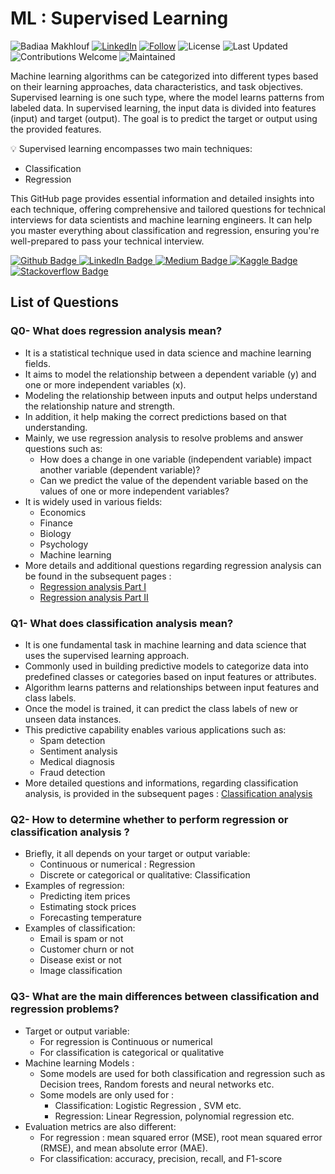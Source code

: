 # ML : Supervised Learning
![Badiaa Makhlouf](https://img.shields.io/badge/Author-Badiaa%20Makhlouf-green)
[![LinkedIn](https://img.shields.io/badge/LinkedIn-Profile-blue?logo=linkedin)](https://www.linkedin.com/in/badiaa-m-b77032116/)
[![Follow](https://img.shields.io/github/followers/badiaamakhlouf?label=Follow&style=social)](https://github.com/badiaamakhlouf)
![License](https://img.shields.io/badge/License-MIT-red)
![Last Updated](https://img.shields.io/badge/last%20updated-July%202024-brightgreen)
![Contributions Welcome](https://img.shields.io/badge/contributions-welcome-orange.svg)
![Maintained](https://img.shields.io/badge/maintained-yes-blue.svg)

Machine learning algorithms can be categorized into different types based on their learning approaches, data characteristics, and task objectives. Supervised learning is one such type, where the model learns patterns from labeled data. In supervised learning, the input data is divided into features (input) and target (output). The goal is to predict the target or output using the provided features.

💡 Supervised learning encompasses two main techniques:
   - Classification
   - Regression

This GitHub page provides essential information and detailed insights into each technique, offering comprehensive and tailored questions for technical interviews for data scientists and machine learning engineers. It can help you master everything about classification and regression, ensuring you're well-prepared to pass your technical interview.

<div id="badges">
  <a href="https://github.com/badiaamakhlouf">
    <img src="https://img.shields.io/badge/GitHub-181717?logo=github&logoColor=white" alt="Github Badge"/>
  </a>
  <a href="https://www.linkedin.com/in/badiaa-m-b77032116/">
    <img src="https://img.shields.io/badge/LinkedIn-blue?logo=linkedin&logoColor=white" alt="LinkedIn Badge"/>
  </a>
  <a href="https://medium.com/@badiaa-makhlouf">
    <img src="https://img.shields.io/badge/Medium-12100E?logo=medium&logoColor=white" alt="Medium Badge"/>
  </a>
  <a href="https://www.kaggle.com/badiaamakhlouf">
    <img src="https://img.shields.io/badge/Kaggle-20BEFF?logo=Kaggle&logoColor=white" alt="Kaggle Badge"/>
  </a>
  <a href="https://stackoverflow.com/users/10863083/baddy">
    <img src="https://img.shields.io/stackexchange/stackoverflow/r/10863083?color=orange&label=reputation&logo=stackoverflow" alt="Stackoverflow Badge"/>
  </a>
</div>

## List of Questions

### Q0- What does regression analysis mean?

- It is a statistical technique used in data science and machine learning fields.
- It aims to model the relationship between a dependent variable (y) and one or more independent variables (x).
- Modeling the relationship between inputs and output helps understand the relationship nature and strength.
- In addition,  it help making the correct predictions based on that understanding.
- Mainly, we use regression analysis to resolve problems and answer questions such as:
    - How does a change in one variable (independent variable) impact another variable (dependent variable)?
    - Can we predict the value of the dependent variable based on the values of one or more independent variables?
- It is widely used in various fields:
    - Economics
    - Finance
    - Biology
    - Psychology
    - Machine learning
- More details and additional questions regarding regression analysis can be found in the subsequent pages :
    -  [Regression analysis Part I](./regression_analysis_I.md)
    -  [Regression analysis Part II](./regression_analysis_II.md)

### Q1- What does classification analysis mean?
- It is one fundamental task in machine learning and data science that uses the supervised learning approach. 
- Commonly used in building predictive models to categorize data into predefined classes or categories based on input features or attributes.
- Algorithm learns patterns and relationships between input features and class labels.
- Once the model is trained, it can predict the class labels of new or unseen data instances.
- This predictive capability enables various applications such as:
    -  Spam detection
    -  Sentiment analysis
    -  Medical diagnosis
    -  Fraud detection
- More detailed questions and informations, regarding classification analysis, is provided in the subsequent pages :  [Classification analysis](./classification_analysis.md)

### Q2- How to determine whether to perform regression or classification analysis ?
- Briefly, it all depends on your target or output variable:
     - Continuous or numerical : Regression
     - Discrete or categorical or qualitative: Classification
- Examples of regression:
     - Predicting item prices
     - Estimating stock prices
     - Forecasting temperature
- Examples of classification:
     - Email is spam or not
     - Customer churn or not
     - Disease exist or not
     - Image classification
       
### Q3- What are the main differences between classification and regression problems?
- Target or output variable:
     - For regression is Continuous or numerical
     - For classification is categorical or qualitative
- Machine learning Models :
     - Some models are used for both classification and regression such as Decision trees, Random forests and neural networks etc.
     - Some models are only used for :
        - Classification: Logistic Regression , SVM etc.
        - Regression: Linear Regression, polynomial regression etc.
- Evaluation metrics are also different:
     - For regression : mean squared error (MSE), root mean squared error (RMSE), and mean absolute error (MAE).
     - For classification: accuracy, precision, recall, and F1-score   

